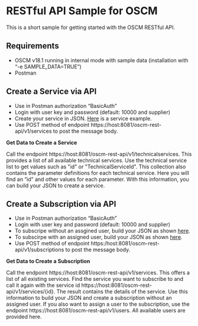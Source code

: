 # RESTful API Sample for OSCM

This is a short sample for getting started with the OSCM RESTful API.

## Requirements
-	OSCM v18.1 running in internal mode with sample data (installation with “-e SAMPLE_DATA=TRUE”)
-	Postman

## Create a Service via API
-	Use in Postman authorization “BasicAuth”
-	Login with user key and password (default: 10000 and supplier)
-	Create your service in JSON. [Here](https://github.com/servicecatalog/oscm-rest-api/blob/add/gettingStarted/docs/json/Service%20example) is a service example.
-	Use POST method of endpoint https://host:8081/oscm-rest-api/v1/services to post the message body.

**Get Data to Create a Service**

Call the endpoint https://host:8081/oscm-rest-api/v1/technicalservices. This provides a list of all available technical services. Use the technical service list to get values such as "id" or "TechnicalServiceId". This collection also contains the parameter definitions for each technical service. Here you will find an “id” and other values for each parameter. With this information, you can build your JSON to create a service.


## Create a Subscription via API
-	Use in Postman authorization “BasicAuth”
-	Login with user key and password (default: 10000 and supplier)
-	To subscripe without an assgined user, build your JSON as shown [here](https://github.com/servicecatalog/oscm-rest-api/blob/add/gettingStarted/docs/json/Subscription%20example). 
-	To subscirpe with an assigned user, build your JSON as shown [here](https://github.com/servicecatalog/oscm-rest-api/blob/add/gettingStarted/docs/json/Subscription%20with%20user). 
-	Use POST method of endpoint https:/host:8081/oscm-rest-api/v1/subscriptions to post the message body. 

**Get Data to Create a Subscription**

Call the endpoint https://host:8081/oscm-rest-api/v1/services. This offers a list of all existing services. Find the service you want to subscribe to and call it again with the service id https://host:8081/oscm-rest-api/v1/services/{id}. The result contains the details of the service. Use this information to build your JSON and create a subscription without an assigned user. If you also want to assign a user to the subscription, use the endpoint https://host:8081/oscm-rest-api/v1/users. All available users are provided here.




 
